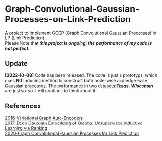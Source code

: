 # Graph-Convolutional-Gaussian-Processes-on-Link-Prediction
A project to implement GCGP (Graph Convolutional Gaussian Processes) in LP (Link Prediction)  
Please Note that ***this project is ongoing, the performance of my code is not perfect.***  
## Update  
**[2022-10-08]** Code has been released. The code is just a prototype, which uses **NO** inducing method to construct both node-wise and edge-wise Gaussian processes. The performance in two datasets:***Texas, Wisconsin*** are just so-so. I will continue to think about it.    
## References  
[2016-Variational Graph Auto-Encoders](https://arxiv.org/abs/1611.07308)  
[2017-Deep Gaussian Embedding of Graphs: Unsupervised Inductive Learning via Ranking](https://arxiv.org/abs/1707.03815)  
[2020-Graph Convolutional Gaussian Processes for Link Prediction](https://arxiv.org/abs/2002.04337)  
